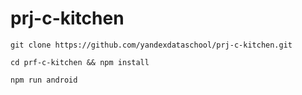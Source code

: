 # prj-c-kitchen

`git clone https://github.com/yandexdataschool/prj-c-kitchen.git`

`cd prf-c-kitchen && npm install`

`npm run android`
